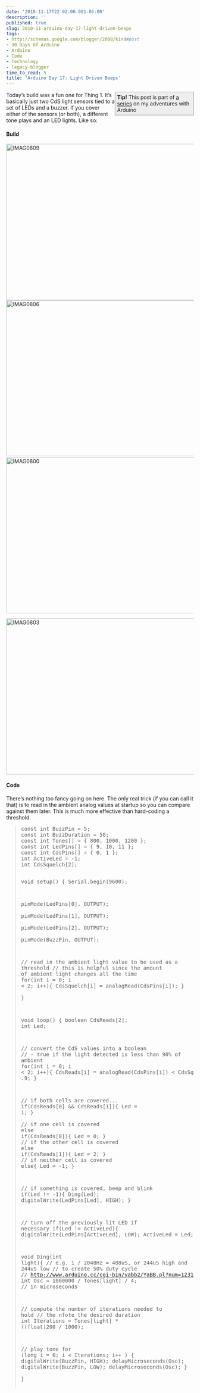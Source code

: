 ```yaml
---
date: '2010-11-17T22:02:00.001-05:00'
description: ''
published: true
slug: 2010-11-arduino-day-17-light-driven-beeps
tags:
- http://schemas.google.com/blogger/2008/kind#post
- 30 Days Of Arduino
- Arduino
- Code
- Technology
- legacy-blogger
time_to_read: 5
title: 'Arduino Day 17: Light Driven Beeps'
---
```


<div style="border-bottom: #888 1px solid; border-left: #888 1px solid; padding-bottom: 5px; background-color: #eee; margin: 0px auto; padding-left: 5px; width: 200px; padding-right: 5px; float: right; border-top: #888 1px solid; border-right: #888 1px solid; padding-top: 5px;"><strong>Tip!</strong> This post is part of <a href="http://blog.wassupy.com/search/label/30%20Days%20Of%20Arduino">a series</a> on my adventures with Arduino</div>  <p>Today’s build was a fun one for Thing 1. It’s basically just two CdS light sensors tied to a set of LEDs and a buzzer. If you cover either of the sensors (or both), a different tone plays and an LED lights. Like so:</p>  <p align="center"></p>  <h4>Build</h4>  <p><a href="http://lh6.ggpht.com/_IKD9WtY5kxU/TOSXMOHtVAI/AAAAAAAABQQ/oaz_6XPw-jo/s1600-h/IMAG0809%5B5%5D.jpg"><img alt="IMAG0809" height="420" src="http://lh5.ggpht.com/_IKD9WtY5kxU/TOSXM47BKYI/AAAAAAAABQU/9oJtomQnt-Q/IMAG0809_thumb%5B4%5D.jpg?imgmax=800" style="margin: 0px auto; display: block; float: none;" title="IMAG0809" width="700" /></a><a href="http://lh4.ggpht.com/_IKD9WtY5kxU/TOSXNTA-S3I/AAAAAAAABQY/NSfRGY5dXBw/s1600-h/IMAG0806%5B4%5D.jpg"><img alt="IMAG0806" height="419" src="http://lh3.ggpht.com/_IKD9WtY5kxU/TOSXOHRad2I/AAAAAAAABQc/HXnSApTTvyw/IMAG0806_thumb%5B1%5D.jpg?imgmax=800" style="margin: 0px auto; display: block; float: none;" title="IMAG0806" width="700" /></a><a href="http://lh5.ggpht.com/_IKD9WtY5kxU/TOSXOrAiJDI/AAAAAAAABQg/nnWJ8_Txxo0/s1600-h/IMAG0800%5B7%5D.jpg"><img alt="IMAG0800" height="419" src="http://lh5.ggpht.com/_IKD9WtY5kxU/TOSXPU178cI/AAAAAAAABQk/m4YNyfTu9yQ/IMAG0800_thumb%5B2%5D.jpg?imgmax=800" style="margin: 3px auto; display: block; float: none;" title="IMAG0800" width="700" /></a></p>  <p><a href="http://lh4.ggpht.com/_IKD9WtY5kxU/TOSXP2SUtQI/AAAAAAAABQo/spDqQZ5GTzY/s1600-h/IMAG0803%5B5%5D.jpg"><img alt="IMAG0803" height="419" src="http://lh5.ggpht.com/_IKD9WtY5kxU/TOSXQZ73c6I/AAAAAAAABQs/mKgHAnuMpPI/IMAG0803_thumb.jpg?imgmax=800" style="margin: 0px auto; display: block; float: none;" title="IMAG0803" width="700" /></a></p>  <h4>Code</h4>  <p>There’s nothing too fancy going on here. The only real trick (if you can call it that) is to read in the ambient analog values at startup so you can compare against them later. This is much more effective than hard-coding a threshold.</p>  <blockquote>   <pre class="csharpcode"><span class="kwrd">const</span> <span class="kwrd">int</span> BuzzPin = 5;
<span class="kwrd">const</span> <span class="kwrd">int</span> BuzzDuration = 50; 
<span class="kwrd">const</span> <span class="kwrd">int</span> Tones[] = { 800, 1000, 1200 };
<span class="kwrd">const</span> <span class="kwrd">int</span> LedPins[] = { 9, 10, 11 };
<span class="kwrd">const</span> <span class="kwrd">int</span> CdsPins[] = { 0, 1 };
<span class="kwrd">int</span> ActiveLed = -1;
<span class="kwrd">int</span> CdsSquelch[2];

<span class="kwrd">void</span> setup() {
  Serial.begin(9600);

  pinMode(LedPins[0], OUTPUT);    
  pinMode(LedPins[1], OUTPUT);    
  pinMode(LedPins[2], OUTPUT);    
  pinMode(BuzzPin, OUTPUT);

  <span class="rem">// read in the ambient light value to be used as a threshold</span>
  <span class="rem">// this is helpful since the amount of ambient light changes all the time</span>
  <span class="kwrd">for</span>(<span class="kwrd">int</span> i = 0; i &lt; 2; i++){
    CdsSquelch[i] = analogRead(CdsPins[i]);
  }  
}

<span class="kwrd">void</span> loop() {
  boolean CdsReads[2];
  <span class="kwrd">int</span> Led;
  
  <span class="rem">// convert the CdS values into a boolean</span>
  <span class="rem">// - true if the light detected is less than 90% of ambient</span>
  <span class="kwrd">for</span>(<span class="kwrd">int</span> i = 0; i &lt; 2; i++){
    CdsReads[i] = analogRead(CdsPins[i]) &lt; CdsSquelch[i] * .9;
  }

  <span class="rem">// if both cells are covered...</span>
  <span class="kwrd">if</span>(CdsReads[0] &amp;&amp; CdsReads[1]){
    Led = 1; 
  }  
  <span class="rem">// if one cell is covered</span>
  <span class="kwrd">else</span> <span class="kwrd">if</span>(CdsReads[0]){
    Led = 0; 
  }
  <span class="rem">// if the other cell is covered</span>
  <span class="kwrd">else</span> <span class="kwrd">if</span>(CdsReads[1]){
    Led = 2; 
  }
  <span class="rem">// if neither cell is covered</span>
  <span class="kwrd">else</span>{
    Led = -1; 
  }
  
  <span class="rem">// if something is covered, beep and blink</span>
  <span class="kwrd">if</span>(Led != -1){
    Ding(Led); 
    digitalWrite(LedPins[Led], HIGH);
  }
  
  <span class="rem">// turn off the previously lit LED if necessary</span>
  <span class="kwrd">if</span>(Led != ActiveLed){
    digitalWrite(LedPins[ActiveLed], LOW);
    ActiveLed = Led;
  }
}

<span class="kwrd">void</span> Ding(<span class="kwrd">int</span> light){
  <span class="rem">// e.g. 1 / 2048Hz = 488uS, or 244uS high and 244uS low</span>
  <span class="rem">// to create 50% duty cycle</span>
  <span class="rem">// http://www.arduino.cc/cgi-bin/yabb2/YaBB.pl?num=1231194692</span>
  <span class="kwrd">int</span> Osc = 1000000 / Tones[light] / 4; <span class="rem">// in microseconds</span>
  
  <span class="rem">// compute the number of iterations needed to hold</span>
  <span class="rem">// the nfote the desired duration</span>
  <span class="kwrd">int</span> Iterations = Tones[light] * ((<span class="kwrd">float</span>)200 / 1000);
  
  <span class="rem">// play tone</span>
  <span class="kwrd">for</span> (<span class="kwrd">long</span> i = 0; i &lt; Iterations; i++ )
  {
      digitalWrite(BuzzPin, HIGH);
      delayMicroseconds(Osc);
      digitalWrite(BuzzPin, LOW);
      delayMicroseconds(Osc);
  }  
}</pre></blockquote>